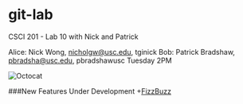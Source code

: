 git-lab
=======

CSCI 201 - Lab 10 with Nick and Patrick

Alice: Nick Wong, nicholgw@usc.edu, tginick
Bob: Patrick Bradshaw, pbradsha@usc.edu, pbradshawusc
Tuesday 2PM

![Octocat](http://octodex.github.com/images/labtocat.png "Octocat")

###New Features Under Development
  +[FizzBuzz](http://www.codinghorror.com/blog/2007/02/why-cant-programmers-program.html)

